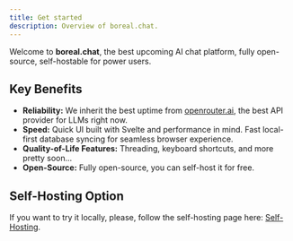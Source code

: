 ```yaml
---
title: Get started
description: Overview of boreal.chat.
---
```


Welcome to **boreal.chat**, the best upcoming AI chat platform, fully open-source, self-hostable for power users.

## Key Benefits

- **Reliability:** We inherit the best uptime from [openrouter.ai](https://openrouter.ai), the best API provider for LLMs right now.
- **Speed:** Quick UI built with Svelte and performance in mind. Fast local-first database syncing for seamless browser experience.
- **Quality-of-Life Features:** Threading, keyboard shortcuts, and more pretty soon...
- **Open-Source:** Fully open-source, you can self-host it for free.

## Self-Hosting Option

If you want to try it locally, please, follow the self-hosting page here: [Self-Hosting](./self-hosting).
